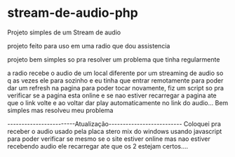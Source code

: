# stream-de-audio-php
Projeto simples de um Stream de audio

projeto feito para uso em uma radio que dou assistencia

projeto bem simples so pra resolver um problema que tinha regularmente

a radio recebe o audio de um local diferente por um streaming de audio so q as vezes ele para sozinho e eu tinha
que entrar remotamente para poder dar um refresh na pagina para poder tocar novamente, fiz um script so pra verificar
se a pagina esta online e se nao estiver recarregar a pagina ate que o link volte e ao voltar dar play automaticamente no link
do audio... Bem simples mas resolveu meu problema


------------------------Atualização--------------------------
Coloquei pra receber  o audio  usado pela placa stero mix do windows usando javascript para poder verificar se mesmo se o site estiver online mas nao estiver recebendo audio ele recarregar ate que os 2 estejam certos....
